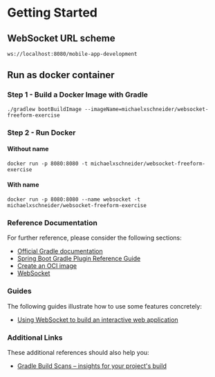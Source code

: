# Getting Started

## WebSocket URL scheme

```
ws://localhost:8080/mobile-app-development
```

## Run as docker container
### Step 1 - Build a Docker Image with Gradle

```
./gradlew bootBuildImage --imageName=michaelxschneider/websocket-freeform-exercise
```

### Step 2 - Run Docker

#### Without name
```
docker run -p 8080:8080 -t michaelxschneider/websocket-freeform-exercise
```

#### With name
```
docker run -p 8080:8080 --name websocket -t michaelxschneider/websocket-freeform-exercise 
```


### Reference Documentation

For further reference, please consider the following sections:

* [Official Gradle documentation](https://docs.gradle.org)
* [Spring Boot Gradle Plugin Reference Guide](https://docs.spring.io/spring-boot/docs/3.0.0/gradle-plugin/reference/html/)
* [Create an OCI image](https://docs.spring.io/spring-boot/docs/3.0.0/gradle-plugin/reference/html/#build-image)
* [WebSocket](https://docs.spring.io/spring-boot/docs/3.0.0/reference/htmlsingle/#messaging.websockets)

### Guides

The following guides illustrate how to use some features concretely:

* [Using WebSocket to build an interactive web application](https://spring.io/guides/gs/messaging-stomp-websocket/)

### Additional Links

These additional references should also help you:

* [Gradle Build Scans – insights for your project's build](https://scans.gradle.com#gradle)

